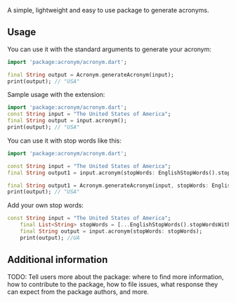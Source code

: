 A simple, lightweight and easy to use package to generate acronyms.

## Usage

You can use it with the standard arguments to generate your acronym:
```dart
import 'package:acronym/acronym.dart';

final String output = Acronym.generateAcronym(input);
print(output); // "USA"
```

Sample usage with the extension:
```dart
import 'package:acronym/acronym.dart';
const String input = "The United States of America";
final String output = input.acronym();
print(output); // "USA"
```

You can use it with stop words like this:
```dart
import 'package:acronym/acronym.dart';

const String input = "The United States of America";
final String output1 = input.acronym(stopWords: EnglishStopWords().stopWords);

final String output1 = Acronym.generateAcronym(input, stopWords: EnglishStopWords().stopWords);
print(output); // "USA"
```

Add your own stop words:
```dart
const String input = "The United States of America";
    final List<String> stopWords = [...EnglishStopWords().stopWordsWithNumbers, "states"];
    final String output = input.acronym(stopWords: stopWords);
    print(output); //UA
```

## Additional information

TODO: Tell users more about the package: where to find more information, how to 
contribute to the package, how to file issues, what response they can expect 
from the package authors, and more.

